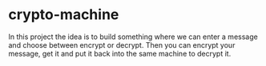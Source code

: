 # crypto-machine
 In this project the idea is to build something where we can enter a message and choose between encrypt or decrypt. Then you can encrypt your message, get it and put it back into the same machine to decrypt it.
